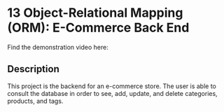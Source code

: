 # 13 Object-Relational Mapping (ORM): E-Commerce Back End

Find the demonstration video here:
## Description

This project is the backend for an e-commerce store. The user is able to consult the database in order to see, add, update, and delete categories, products, and tags.